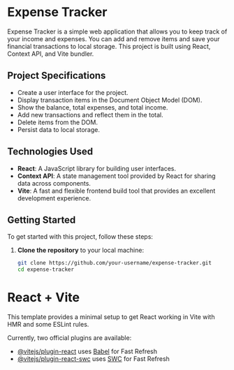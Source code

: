 # Expense Tracker

Expense Tracker is a simple web application that allows you to keep track of your income and expenses. You can add and remove items and save your financial transactions to local storage. This project is built using React, Context API, and Vite bundler.

## Project Specifications

- Create a user interface for the project.
- Display transaction items in the Document Object Model (DOM).
- Show the balance, total expenses, and total income.
- Add new transactions and reflect them in the total.
- Delete items from the DOM.
- Persist data to local storage.

## Technologies Used

- **React**: A JavaScript library for building user interfaces.
- **Context API**: A state management tool provided by React for sharing data across components.
- **Vite**: A fast and flexible frontend build tool that provides an excellent development experience.

## Getting Started

To get started with this project, follow these steps:

1. **Clone the repository** to your local machine:

   ```bash
   git clone https://github.com/your-username/expense-tracker.git
   cd expense-tracker


# React + Vite

This template provides a minimal setup to get React working in Vite with HMR and some ESLint rules.

Currently, two official plugins are available:

- [@vitejs/plugin-react](https://github.com/vitejs/vite-plugin-react/blob/main/packages/plugin-react/README.md) uses [Babel](https://babeljs.io/) for Fast Refresh
- [@vitejs/plugin-react-swc](https://github.com/vitejs/vite-plugin-react-swc) uses [SWC](https://swc.rs/) for Fast Refresh

